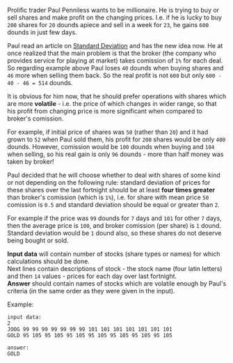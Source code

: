 <!-- #Standard Deviation and Share Prices Volatility -->
Prolific trader Paul Penniless wants to be millionaire. He is trying to buy or sell shares and make profit on the
changing prices. I.e. if he is lucky to buy `200` shares for `20` dounds apiece and sell in a week for `23`, he gains
`600` dounds in just few days.

Paul read an article on [Standard Deviation](../wiki/standard-deviation) and has the new idea now. He at once realized
that the main problem is that the broker (the company who provides service for playing at market) takes comission of
`1%` for each deal. So regarding example above Paul loses `40` dounds when buying shares and `46` more when selling them
back. So the real profit is not `600` but only `600 - 40 - 46 = 514` dounds.

It is obvious for him now, that he should prefer operations with shares which are more **volatile** - i.e. the price of
which changes in wider range, so that his profit from changing price is more significant when compared to broker's
comission.

For example, if initial price of shares was `50` (rather than `20`) and it had grown to `52` when Paul sold them, his
profit for `200` shares would be only `400` dounds. However, comission would be `100` dounds when buying and `104`
when selling, so his real gain is only `96` dounds - more than half money was taken by broker!

Paul decided that he will choose whether to deal with shares of some kind or not depending on the following rule:
standard deviation of prices for these shares over the last fortnight should be at least **four times greater** than
broker's comission (which is `1%`), i.e. for share with mean price `50` comission is `0.5` and standard deviation
should be equal or greater than `2`.

For example if the price was `99` dounds for `7` days and `101` for other `7` days, then the average price is `100`,
and broker comission (per share) is `1` dound. Standard deviation would be `1` dound also, so these shares do not
deserve being bought or sold.

**Input data** will contain number of stocks (share types or names) for which calculations should be done.  
Next lines contain descriptions of stock - the stock name (four latin letters) and then `14` values - prices for
each day over last fortnight.  
**Answer** should contain names of stocks which are volatile enough by Paul's criteria (in the same order as they
were given in the input).

Example:

    input data:
	2
	JOOG 99 99 99 99 99 99 99 101 101 101 101 101 101 101
	GOLD 95 105 95 105 95 105 95 105 95 105 95 105 95 105
	
	answer:
	GOLD
